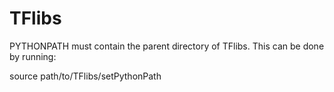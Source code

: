 # TFlibs

PYTHONPATH must contain the parent directory of TFlibs. This can be done by running:

source path/to/TFlibs/setPythonPath 

